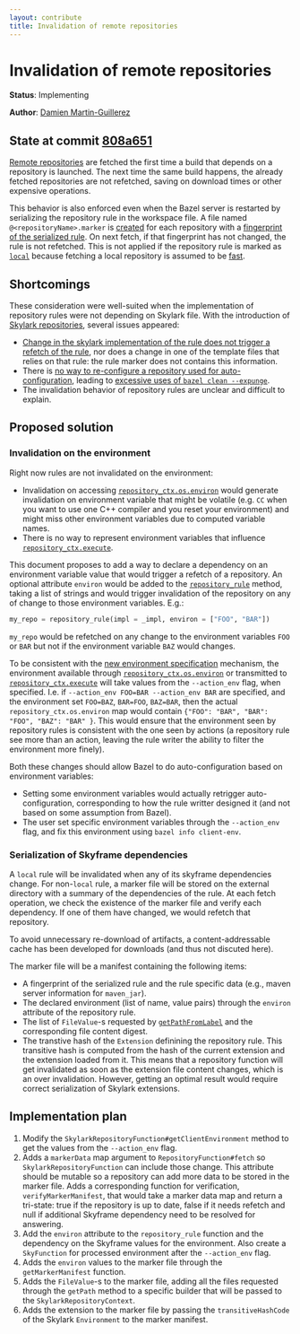 ```yaml
---
layout: contribute
title: Invalidation of remote repositories
---
```


# Invalidation of remote repositories

**Status**: Implementing

**Author**: [Damien Martin-Guillerez](dmarting@google.com)

## State at commit [808a651](https://github.com/bazelbuild/bazel/commit/808a6518519501cfd32755a229d5dddf70e33557)

[Remote repositories](/docs/external.html) are fetched the first
time a build that depends on a repository is launched. The next
time the same build happens, the already fetched repositories
are not refetched, saving on download times or other expensive
operations.

This behavior is also enforced even when the Bazel server
is restarted by serializing the repository rule in the workspace
file. A file named `@<repositoryName>.marker` is
[created](https://github.com/bazelbuild/bazel/blob/master/src/main/java/com/google/devtools/build/lib/rules/repository/RepositoryDelegatorFunction.java#L131)
for each repository with a
[fingerprint of the serialized rule](https://github.com/bazelbuild/bazel/blob/master/src/main/java/com/google/devtools/build/lib/rules/repository/RepositoryDelegatorFunction.java#L192). On
next fetch, if that fingerprint has not changed, the rule is not
refetched. This is not applied if the repository rule is marked
as
[`local`](https://www.bazel.io/versions/master/docs/skylark/lib/globals.html#repository_rule)
because fetching a local repository is assumed to be
[fast](https://github.com/bazelbuild/bazel/blob/master/src/main/java/com/google/devtools/build/lib/rules/repository/RepositoryDelegatorFunction.java#L125).

## Shortcomings

These consideration were well-suited when the implementation of
repository rules were not depending on Skylark file. With the introduction of
[Skylark repositories](https://www.bazel.io/versions/master/docs/skylark/repository_rules.html),
several issues appeared:

- [Change in the skylark implementation of the rule does not
  trigger a refetch of the rule](https://github.com/bazelbuild/bazel/issues/1022),
  nor does a change in one of the template files that relies on that
  rule: the rule marker does not contains this information.
- There is [no way to re-configure a repository used for
  auto-configuration](https://github.com/bazelbuild/bazel/issues/974),
  leading to
  [excessive uses of `bazel clean --expunge`](https://github.com/tensorflow/tensorflow/blob/60d54d6b8524bcaf512f53384b307fae47b953d2/configure#L25).
- The invalidation behavior of repository rules are unclear and
  difficult to explain.

## Proposed solution

### Invalidation on the environment

Right now rules are not invalidated on the environment:

- Invalidation on accessing
  [`repository_ctx.os.environ`](https://www.bazel.io/versions/master/docs/skylark/lib/repository_os.html#environ)
  would generate invalidation on environment variable that might be
  volatile (e.g. `CC` when you want to use one C++ compiler and you
  reset your environment) and might miss other environment variables
  due to computed variable names.
- There is no way to represent environment variables that influence
  [`repository_ctx.execute`](https://www.bazel.io/versions/master/docs/skylark/lib/repository_ctx.html#execute).

This document proposes to add a way to declare a dependency on an
environment variable value that would trigger a refetch of a
repository. An optional attribute `environ` would be added to the
[`repository_rule`](https://www.bazel.io/versions/master/docs/skylark/lib/globals.html#repository_rule)
method, taking a list of strings and would trigger invalidation of the
repository on any of change to those environment variables. E.g.:

```python
my_repo = repository_rule(impl = _impl, environ = ["FOO", "BAR"])
```

`my_repo` would be refetched on any change to the environment
variables `FOO` or `BAR` but not if the environment variable `BAZ`
would changes.

To be consistent with the
[new environment specification](https://www.bazel.io/designs/2016/06/21/environment.html)
mechanism, the environment available through
[`repository_ctx.os.environ`](https://www.bazel.io/versions/master/docs/skylark/lib/repository_os.html#environ)
or transmitted to
[`repository_ctx.execute`](https://www.bazel.io/versions/master/docs/skylark/lib/repository_ctx.html#execute)
will take values from the `--action_env` flag, when specified. I.e. if
`--action_env FOO=BAR --action_env BAR` are specified, and the
environment set `FOO=BAZ`, `BAR=FOO`, `BAZ=BAR`, then the actual
`repository_ctx.os.environ` map would contain `{"FOO": "BAR", "BAR":
"FOO", "BAZ": "BAR" }`. This would ensure that the environment seen by
repository rules is consistent with the one seen by actions (a
repository rule see more than an action, leaving the rule
writer the ability to filter the environment more finely).

Both these changes should allow Bazel to do auto-configuration
based on environment variables:

- Setting some environment variables would actually retrigger
  auto-configuration, corresponding to how the rule writter designed
  it (and not based on some assumption from Bazel).
- The user set specific environment variables through the `--action_env`
  flag, and fix this environment using `bazel info client-env`.

### Serialization of Skyframe dependencies

A `local` rule will be invalidated when any of its skyframe
dependencies change. For non-`local` rule, a marker file
will be stored on the external directory with a summary of the
dependencies of the rule. At each fetch operation, we check
the existence of the marker file and verify each dependency.
If one of them have changed, we would refetch that repository.

To avoid unnecessary re-download of artifacts, a content-addressable
cache has been developed for downloads (and thus not discuted here).

The marker file will be a manifest containing the following
items:

- A fingerprint of the serialized rule and the rule specific data
  (e.g., maven server information for `maven_jar`).
- The declared environment (list of name, value pairs) through the
  `environ` attribute of the repository rule.
- The list of `FileValue`-s requested by
  [`getPathFromLabel`](https://github.com/bazelbuild/bazel/blob/master/src/main/java/com/google/devtools/build/lib/bazel/repository/skylark/SkylarkRepositoryContext.java#L613)
  and the corresponding file content digest.
- The transtive hash of the `Extension` definining the repository rule.
  This transitive hash is computed from the hash of the current extension
  and the extension loaded from it. This means that a repository function
  will get invalidated as soon as the extension file content changes, which
  is an over invalidation. However, getting an optimal result would require
  correct serialization of Skylark extensions.

## Implementation plan

1. Modify the `SkylarkRepositoryFunction#getClientEnvironment` method
   to get the values from the `--action_env` flag.
2. Adds a `markerData` map argument to `RepositoryFunction#fetch` so
   `SkylarkRepositoryFunction` can include those change. This attribute
   should be mutable so a repository can add more data to be stored
   in the marker file. Adds a corresponding function for
   verification, `verifyMarkerManifest`, that would take a marker data
   map and return a tri-state: true if the repository is up to date,
   false if it needs refetch and null if additional Skyframe dependency
   need to be resolved for answering.
3. Add the `environ` attribute to the `repository_rule` function and
   the dependency on the Skyframe values for the environment. Also create
   a `SkyFunction` for processed environment after the `--action_env`
   flag.
4. Adds the `environ` values to the marker file through the
   `getMarkerManifest` function.
5. Adds the `FileValue`-s to the marker file, adding all the files
   requested through the `getPath` method to a specific builder that
   will be passed to the `SkylarkRepositoryContext`.
6. Adds the extension to the marker file by passing the
   `transitiveHashCode` of the Skylark `Environment` to the marker
   manifest.
